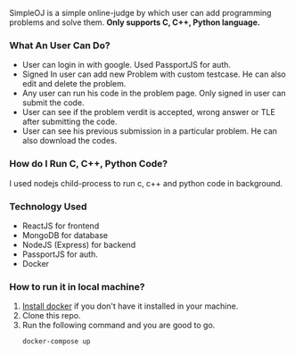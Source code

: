 

SimpleOJ is a simple online-judge by which user can add programming problems and solve them.
**Only supports C, C++, Python language.**


### What An User Can Do?
 - User can login in with google. Used PassportJS for auth.
 - Signed In user can add new Problem with custom testcase. He can also edit and delete the problem.
 - Any user can run his code in the problem page. Only signed in user can submit the code.
 - User can see if the problem verdit is accepted, wrong answer or TLE after submitting the code. 
 - User can see his previous submission in a particular problem. He can also download the codes.

### How do I Run C, C++, Python Code?
I used nodejs child-process to run c, c++ and python code in background.

### Technology Used
  - ReactJS for frontend
  - MongoDB for database
  - NodeJS (Express) for backend
  - PassportJS for auth.
  - Docker


### How to run it in local machine?
1. <a href="https://docs.docker.com/engine/install/">Install docker</a> if you don't have it installed in your machine.
2. Clone this repo.
3. Run the following command and you are good to go.
   ```
   docker-compose up


